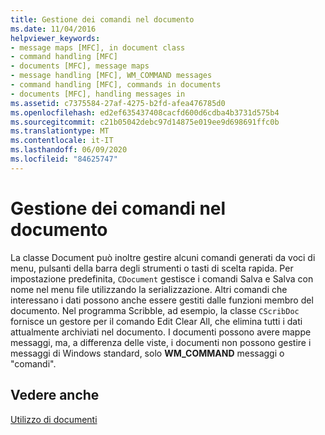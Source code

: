 ```yaml
---
title: Gestione dei comandi nel documento
ms.date: 11/04/2016
helpviewer_keywords:
- message maps [MFC], in document class
- command handling [MFC]
- documents [MFC], message maps
- message handling [MFC], WM_COMMAND messages
- command handling [MFC], commands in documents
- documents [MFC], handling messages in
ms.assetid: c7375584-27af-4275-b2fd-afea476785d0
ms.openlocfilehash: ed2ef635437408cacfd600d6cdba4b3731d575b4
ms.sourcegitcommit: c21b05042debc97d14875e019ee9d698691ffc0b
ms.translationtype: MT
ms.contentlocale: it-IT
ms.lasthandoff: 06/09/2020
ms.locfileid: "84625747"
---
```

# <a name="handling-commands-in-the-document"></a>Gestione dei comandi nel documento

La classe Document può inoltre gestire alcuni comandi generati da voci di menu, pulsanti della barra degli strumenti o tasti di scelta rapida. Per impostazione predefinita, `CDocument` gestisce i comandi Salva e Salva con nome nel menu file utilizzando la serializzazione. Altri comandi che interessano i dati possono anche essere gestiti dalle funzioni membro del documento. Nel programma Scribble, ad esempio, la classe `CScribDoc` fornisce un gestore per il comando Edit Clear All, che elimina tutti i dati attualmente archiviati nel documento. I documenti possono avere mappe messaggi, ma, a differenza delle viste, i documenti non possono gestire i messaggi di Windows standard, solo **WM_COMMAND** messaggi o "comandi".

## <a name="see-also"></a>Vedere anche

[Utilizzo di documenti](using-documents.md)
